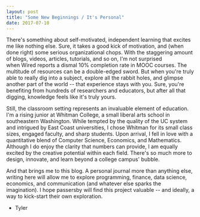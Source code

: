 ```yaml
---
layout: post
title: "Some New Beginnings / It's Personal"
date: 2017-07-10
---
```


There's something about self-motivated, independent learning that excites me like nothing else. Sure, it takes a good kick of motivation, and (when done right) some serious organizational chops. With the staggering amount of blogs, videos, articles, tutorials, and so on, I'm not surprised when Wired reports a dismal 10% completion rate in MOOC courses. The multitude of resources can be a double-edged sword. But when you're truly able to really dig into a subject, explore all the rabbit holes, and glimpse another part of the world -- that experience stays with you. Sure, you're benefiting from hundreds of researchers and educators, but after all that digging, knowledge feels like it's truly yours.

Still, the classroom setting represents an invaluable element of education. I'm a rising junior at Whitman College, a small liberal arts school in southeastern Washington. While tempted by the quality of the UC system and intrigued by East Coast universities, I chose Whitman for its small class sizes, engaged faculty, and sharp students. Upon arrival, I fell in love with a quantitative blend of Computer Science, Economics, and Mathematics. Although I do enjoy the clarity that numbers can provide, I am equally excited by the creative potential within each field. There's so much more to design, innovate, and learn beyond a college campus' bubble.

And that brings me to this blog. A personal journal more than anything else, writing here will allow me to explore programming, finance, data science, economics, and communication (and whatever else sparks the imagination). I hope passersby will find this project valuable -- and ideally, a way to kick-start their own exploration.

- Tyler
